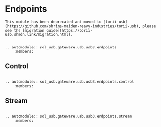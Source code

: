 # Endpoints

```{important}
This module has been deprecated and moved to [torii-usb](https://github.com/shrine-maiden-heavy-industries/torii-usb), please see the [migration guide](https://torii-usb.shmdn.link/migration.html).
```

```{eval-rst}

.. automodule:: sol_usb.gateware.usb.usb3.endpoints
	:members:

```

## Control

```{eval-rst}

.. automodule:: sol_usb.gateware.usb.usb3.endpoints.control
	:members:

```

## Stream

```{eval-rst}

.. automodule:: sol_usb.gateware.usb.usb3.endpoints.stream
	:members:

```
